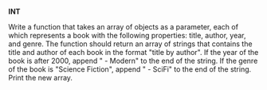 **INT**

Write a function that takes an array of objects as a parameter, each of which represents a book with the following properties: title, author, year, and genre. The function should return an array of strings that contains the title and author of each book in the format "title by author". If the year of the book is after 2000, append " - Modern" to the end of the string. If the genre of the book is "Science Fiction", append " - SciFi" to the end of the string.
Print the new array.


